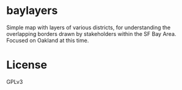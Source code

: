 # baylayers

Simple map with layers of various districts, for understanding the overlapping borders drawn by stakeholders within the SF Bay Area. Focused on Oakland at this time.

# License
GPLv3
